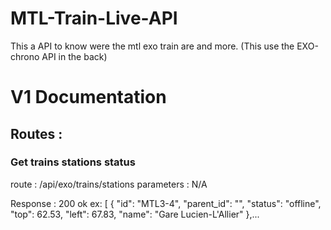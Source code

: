 # **MTL-Train-Live-API**
This a API to know were the mtl exo train are and more. (This use the EXO-chrono API in the back)

# V1 Documentation

## Routes :

### Get trains stations status
route : /api/exo/trains/stations
parameters : N/A

Response : 200 ok 
ex: [
    {
        "id": "MTL3-4",
        "parent_id": "",
        "status": "offline",
        "top": 62.53,
        "left": 67.83,
        "name": "Gare Lucien-L'Allier"
    },...
    


